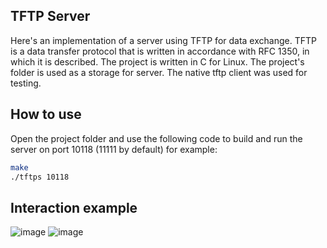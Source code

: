 ## TFTP Server

Here's an implementation of a server using TFTP for data exchange.
TFTP is a data transfer protocol that is written in accordance with RFC 1350, in which it is described.
The project is written in C for Linux.
The project's folder is used as a storage for server.
The native tftp client was used for testing.

## How to use

Open the project folder and use the following code to build and run the server on port 10118 (11111 by default) for example:

```sh
make
./tftps 10118
```

## Interaction example
  ![image](https://i.imgur.com/v8NDsqN.png)
  ![image](https://i.imgur.com/YF0MsQo.png)
